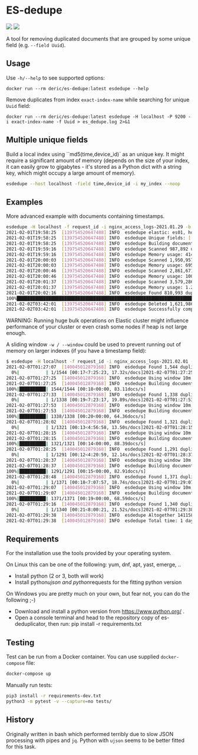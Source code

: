 # ES-dedupe

[![](https://images.microbadger.com/badges/version/deric/es-dedupe.svg)](https://microbadger.com/images/deric/es-dedupe)
[![](https://images.microbadger.com/badges/image/deric/es-dedupe.svg)](https://microbadger.com/images/deric/es-dedupe)

A tool for removing duplicated documents that are grouped by some unique field (e.g. `--field Uuid`).

## Usage

Use `-h/--help` to see supported options:
```
docker run --rm deric/es-dedupe:latest esdedupe --help
```
Remove duplicates from index `exact-index-name` while searching for unique `Uuid` field:

```
docker run --rm deric/es-dedupe:latest esdedupe -H localhost -P 9200 -i exact-index-name -f Uuid > es_dedupe.log 2>&1
```

## Multiple unique fields

Build a local index using ``md5(time,device_id)` as an unique key. It might require a significant amount of memory (depends on the size of your index, it can easily grow to gigabytes - it's stored as a Python dict with a string key, which might occupy a large amount of memory).


```bash
esdedupe --host localhost -field time,device_id -i my_index --noop
```


## Examples

More advanced example with documents containing timestamps.

```bash
esdedupe -H localhost -f request_id -i nginx_access_logs-2021.01.29 -b 10000 --timestamp Timestamp --since "2021-01-29T15:30:00.000Z" --until "2021-01-29T16:30:00.000Z" --flush 1500 --request_timeout 180
2021-02-01T19:58:25  [139754520647488] INFO  esdedupe elastic: es01, host: localhost, version: 7.6.0
2021-02-01T19:58:25  [139754520647488] INFO  esdedupe Unique fields: ['request_id']
2021-02-01T19:58:25  [139754520647488] INFO  esdedupe Building documents mapping on index: nginx_access_logs-2021.01.29, batch size: 10000
2021-02-01T19:59:16  [139754520647488] INFO  esdedupe Scanned 987,892 unique documents
2021-02-01T19:59:16  [139754520647488] INFO  esdedupe Memory usage: 414.0MB
2021-02-01T20:00:03  [139754520647488] INFO  esdedupe Scanned 1,950,957 unique documents
2021-02-01T20:00:03  [139754520647488] INFO  esdedupe Memory usage: 695.0MB
2021-02-01T20:00:46  [139754520647488] INFO  esdedupe Scanned 2,861,671 unique documents
2021-02-01T20:00:46  [139754520647488] INFO  esdedupe Memory usage: 1007.3MB
2021-02-01T20:01:37  [139754520647488] INFO  esdedupe Scanned 3,579,286 unique documents
2021-02-01T20:01:37  [139754520647488] INFO  esdedupe Memory usage: 1.2GB
2021-02-01T20:02:16  [139754520647488] INFO  esdedupe Found 810,993 duplicates out of 4,833,500 docs, unique documents: 4,022,507 (16.8% duplicates)
100%█████████████████████████████████████████████████████████████████████████████████████████████████████████████████████| 810001/810993 [7:39:44<00:26, 37.16docs/s]
2021-02-02T03:42:01  [139754520647488] INFO  esdedupe Deleted 1,621,986/810,993 documents
2021-02-02T03:42:01  [139754520647488] INFO  esdedupe Successfully completed duplicates removal. Took: 7:43:36.313482
```


WARNING: Running huge bulk operations on Elastic cluster might influence performance of your cluster or even crash some nodes if heap is not large enough.

A sliding window `-w / --window` could be used to prevent running out of memory on larger indexes (if you have a timestamp field):

```bash
$ esdedupe -H localhost -f request_id -i nginx_access_logs-2021.02.01 -b 10000 --timestamp Timestamp --since 2021-02-01T00:00:00 --until 2021-02-01T10:30:00 --flush 2500 --request_timeout 180 -w 10m --es-level WARN
2021-02-07T01:27:07  [140045012879168] INFO  esdedupe Found 1,544 duplicates out of 162,805 docs, unique documents: 161,261 (0.9% duplicates)
  0%|          | 1/1544 [00:17<7:25:23, 17.32s/docs]2021-02-07T01:27:25  [140045012879168] INFO  esdedupe Deleted 3,088 documents (including shard replicas)
2021-02-07T01:27:25  [140045012879168] INFO  esdedupe Using window 10m, from: 2021-02-01T09:30:00.000Z until: 2021-02-01T09:40:00.000Z
2021-02-07T01:27:25  [140045012879168] INFO  esdedupe Building documents mapping on index: nginx_access_logs-2021.02.01, batch size: 10000
100%|██████████| 1544/1544 [00:18<00:00, 83.11docs/s]
2021-02-07T01:27:33  [140045012879168] INFO  esdedupe Found 1,338 duplicates out of 162,882 docs, unique documents: 161,544 (0.8% duplicates)
  0%|          | 1/1338 [00:19<7:23:17, 19.89s/docs]2021-02-07T01:27:53  [140045012879168] INFO  esdedupe Deleted 2,676 documents (including shard replicas)
2021-02-07T01:27:53  [140045012879168] INFO  esdedupe Using window 10m, from: 2021-02-01T09:40:00.000Z until: 2021-02-01T09:50:00.000Z
2021-02-07T01:27:53  [140045012879168] INFO  esdedupe Building documents mapping on index: nginx_access_logs-2021.02.01, batch size: 10000
100%|██████████| 1338/1338 [00:20<00:00, 64.36docs/s]
2021-02-07T01:28:02  [140045012879168] INFO  esdedupe Found 1,321 duplicates out of 165,664 docs, unique documents: 164,343 (0.8% duplicates)
  0%|          | 1/1321 [00:13<4:56:58, 13.50s/docs]2021-02-07T01:28:15  [140045012879168] INFO  esdedupe Deleted 2,642 documents (including shard replicas)
2021-02-07T01:28:15  [140045012879168] INFO  esdedupe Using window 10m, from: 2021-02-01T09:50:00.000Z until: 2021-02-01T10:00:00.000Z
2021-02-07T01:28:15  [140045012879168] INFO  esdedupe Building documents mapping on index: nginx_access_logs-2021.02.01, batch size: 10000
100%|██████████| 1321/1321 [00:14<00:00, 88.39docs/s]
2021-02-07T01:28:25  [140045012879168] INFO  esdedupe Found 1,291 duplicates out of 168,842 docs, unique documents: 167,551 (0.8% duplicates)
  0%|          | 1/1291 [00:12<4:20:59, 12.14s/docs]2021-02-07T01:28:37  [140045012879168] INFO  esdedupe Deleted 2,582 documents (including shard replicas)
2021-02-07T01:28:37  [140045012879168] INFO  esdedupe Using window 10m, from: 2021-02-01T10:00:00.000Z until: 2021-02-01T10:10:00.000Z
2021-02-07T01:28:37  [140045012879168] INFO  esdedupe Building documents mapping on index: nginx_access_logs-2021.02.01, batch size: 10000
100%|██████████| 1291/1291 [00:15<00:00, 82.91docs/s]
2021-02-07T01:28:48  [140045012879168] INFO  esdedupe Found 1,371 duplicates out of 173,650 docs, unique documents: 172,279 (0.8% duplicates)
  0%|          | 1/1371 [00:18<7:07:57, 18.74s/docs]2021-02-07T01:29:07  [140045012879168] INFO  esdedupe Deleted 2,742 documents (including shard replicas)
2021-02-07T01:29:07  [140045012879168] INFO  esdedupe Using window 10m, from: 2021-02-01T10:10:00.000Z until: 2021-02-01T10:20:00.000Z
2021-02-07T01:29:07  [140045012879168] INFO  esdedupe Building documents mapping on index: nginx_access_logs-2021.02.01, batch size: 10000
100%|██████████| 1371/1371 [00:19<00:00, 68.59docs/s]
2021-02-07T01:29:16  [140045012879168] INFO  esdedupe Found 1,340 duplicates out of 183,592 docs, unique documents: 182,252 (0.7% duplicates)
  0%|          | 1/1340 [00:21<8:00:21, 21.52s/docs]2021-02-07T01:29:38  [140045012879168] INFO  esdedupe Deleted 2,680 documents (including shard replicas)
2021-02-07T01:29:38  [140045012879168] INFO  esdedupe Altogether 14115806 documents were removed (including doc replicas)
2021-02-07T01:29:38  [140045012879168] INFO  esdedupe Total time: 1 day, 10:15:43.528495

```

## Requirements
For the installation  use the tools provided by your operating system.

On Linux   this can be one of the following:  yum, dnf, apt, yast, emerge, ..

* Install python (2 or 3, both will work)
* Install python*ujson and python*requests for the fitting python version


On Windows you are pretty much on your own, but fear not, you can do the following ;-)

* Download and install a python version from https://www.python.org/ .
* Open a console terminal and head to the repository copy of es-deduplicator, then run:
pip install -r requirements.txt


## Testing

Test can be run from a Docker container. You can use supplied `docker-compose` file:
```bash
docker-compose up
```

Manually run tests:
```bash
pip3 install -r requirements-dev.txt
python3 -m pytest -v --capture=no tests/
```


## History

Originally written in bash which performed terribly due to slow JSON processing with pipes and `jq`. Python with `ujson` seems to be better fitted for this task.
